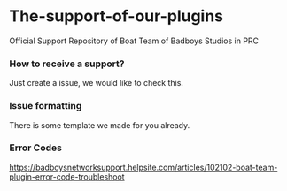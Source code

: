 # The-support-of-our-plugins
Official Support Repository of Boat Team of Badboys Studios in PRC

### How to receive a support?
Just create a issue, we would like to check this.

### Issue formatting
There is some template we made for you already.

### Error Codes
https://badboysnetworksupport.helpsite.com/articles/102102-boat-team-plugin-error-code-troubleshoot
